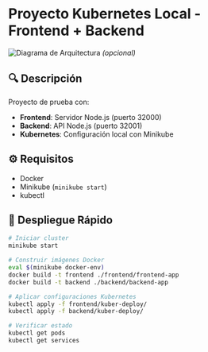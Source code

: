 # Proyecto Kubernetes Local - Frontend + Backend

![Diagrama de Arquitectura](./diagrams/arquitectura.png) *(opcional)*

## 🔍 Descripción
Proyecto de prueba con:
- **Frontend**: Servidor Node.js (puerto 32000)
- **Backend**: API Node.js (puerto 32001)
- **Kubernetes**: Configuración local con Minikube

## ⚙️ Requisitos
- Docker
- Minikube (`minikube start`)
- kubectl

## 🚀 Despliegue Rápido

```bash
# Iniciar cluster
minikube start

# Construir imágenes Docker
eval $(minikube docker-env)
docker build -t frontend ./frontend/frontend-app
docker build -t backend ./backend/backend-app

# Aplicar configuraciones Kubernetes
kubectl apply -f frontend/kuber-deploy/
kubectl apply -f backend/kuber-deploy/

# Verificar estado
kubectl get pods
kubectl get services

